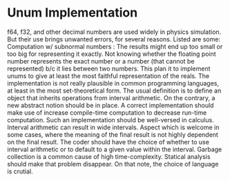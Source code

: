 # Unum Implementation
f64, f32, and other decimal numbers are used widely in physics simulation. But their use brings unwanted errors, for several reasons.
Listed are some:
Computation w/ subnormal numbers : The results might end up too small or too big for representing it exactly.
Not knowing whether the floating point number represents the exact number or a number (that cannot be represented) b/c it lies between two numbers.
This plan it to implement unums to give at least the most faithful representation of the reals.
The implementation is not really plausible in common programming languages, at least in the most set-theoretical form.
The usual definition is to define an object that inherits operations from interval arithmetic.
On the contrary, a new abstract notion should be in place.
A correct implementation should make use of increase compile-time computation to decrease run-time computation. Such an implementation should be well-versed in calculus.
Interval arithmetic can result in wide intervals. Aspect which is welcome in some cases, where the meaning of the final result is not highly dependent on the final result. The coder should have the choice of whether to use interval arithmetic or to default to a given value within the interval.
Garbage collection is a common cause of high time-complexity. Statical analysis should make that problem disappear. On that note, the choice of language is crutial.

